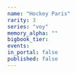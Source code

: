 ```yaml
---
name: "Hockey Paris"
rarity: 3
series: "voy"
memory_alpha: ""
bigbook_tier:
events:
in_portal: false
published: false
---
```

